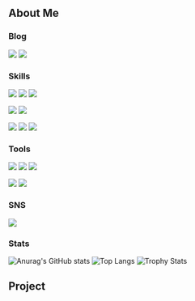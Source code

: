 <h2>About Me</h2>

<h3>Blog</h3>
<p>
   <b><a title="Ssims" href="https://y-s2.tistory.com"><img src="https://img.shields.io/badge/TISTORY-000000?style=for-the-badge&logo=tistory&logoColor=white"></a></b>
   <b><a title="Ssims" href="https://blog.naver.com/dick--"><img src="https://img.shields.io/badge/NAVER-03C75A?style=for-the-badge&logo=naver&logoColor=white"></a></b>
</p>

<h3>Skills</h3>
<p align="left" dir="auto">
   <img src="https://img.shields.io/badge/C-00599C?style=for-the-badge&logo=c&logoColor=white">
   <img src="https://img.shields.io/badge/C%2B%2B-00599C?style=for-the-badge&logo=c%2B%2B&logoColor=white">
   <img src="https://img.shields.io/badge/C%23-239120?style=for-the-badge&logo=c-sharp&logoColor=white">
</p>
<p align="left" dir="auto">
   <img src="https://img.shields.io/badge/Lua-2C2D72?style=for-the-badge&logo=lua&logoColor=white">
   <img src="https://img.shields.io/badge/Python-FFD43B?style=for-the-badge&logo=python&logoColor=blue">
</p>
<p align="left" dir="auto">
   <img src="https://img.shields.io/badge/HTML5-E34F26?style=for-the-badge&logo=html5&logoColor=white">
   <img src="https://img.shields.io/badge/CSS3-1572B6?style=for-the-badge&logo=css3&logoColor=white">
   <img src="https://img.shields.io/badge/JavaScript-323330?style=for-the-badge&logo=javascript&logoColor=F7DF1E">
</p>

<h3>Tools</h3>
<p align="left" dir="auto">
   <img src="https://img.shields.io/badge/Notepad++-90E59A.svg?style=for-the-badge&logo=notepad%2B%2B&logoColor=black">
   <img src="https://img.shields.io/badge/VSCode-0078D4?style=for-the-badge&logo=visual%20studio%20code&logoColor=white">
   <img src="https://img.shields.io/badge/Visual_Studio-5C2D91?style=for-the-badge&logo=visual%20studio&logoColor=white">
</p>
<p align="left" dir="auto">
   <img src="https://img.shields.io/badge/Google%20Sheets-34A853?style=for-the-badge&logo=google-sheets&logoColor=white">
   <img src="https://img.shields.io/badge/Microsoft_Excel-217346?style=for-the-badge&logo=microsoft-excel&logoColor=white">
</p>

<h3>SNS</h3>
<p align="left" dir="auto">
   <img src="https://img.shields.io/badge/Instagram-E4405F?style=for-the-badge&logo=instagram&logoColor=white">
</p>

<h3>Stats</h3>
<p align="left" dir="auto">
   
![Anurag's GitHub stats](https://github-readme-stats.vercel.app/api?username=Ssims-kr&theme=default&show_icons=default)
![Top Langs](https://github-readme-stats.vercel.app/api/top-langs/?username=Ssims-kr&layout=compact&theme=default)
![Trophy Stats](https://github-profile-trophy.vercel.app/?username=Ssims-kr)
   
</p>

<h2>Project</h2>
